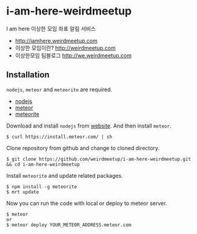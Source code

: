 i-am-here-weirdmeetup
=====================

I am here 이상한 모임 좌표 알림 서비스

* http://iamhere.weirdmeetup.com
* 이상한 모임이란? http://weirdmeetup.com
* 이상한모임 팀블로그 http://we.weirdmeetup.com

Installation
------------

`nodejs`, `meteor` and `meteorite` are required.

  * [nodejs](http://nodejs.org/)
  * [meteor](https://www.meteor.com/)
  * [meteorite](https://github.com/oortcloud/meteorite/)

Download and install `nodejs` from [website](http://nodejs.org/). And then install `meteor`.

    $ curl https://install.meteor.com/ | sh

Clone repository from github and change to cloned directory.

    $ git clone https://github.com/weirdmeetup/i-am-here-weirdmeetup.git && cd i-am-here-weirdmeetup

Install `meteorite` and update related packages.
    
    $ npm install -g meteorite
    $ mrt update

Now you can run the code with local or deploy to meteor server.

    $ meteor
    or
    $ meteor deploy YOUR_METEOR_ADDRESS.meteor.com
